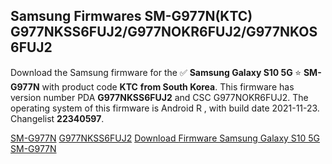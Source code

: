 <h2>Samsung Firmwares SM-G977N(KTC) G977NKSS6FUJ2/G977NOKR6FUJ2/G977NKOS6FUJ2</h2>
Download the Samsung firmware for the ✅ <strong>Samsung Galaxy S10 5G </strong> ⭐ <strong>SM-G977N</strong> with product code <strong>KTC</strong> <strong> from South Korea</strong>. This firmware has version number PDA <strong>G977NKSS6FUJ2</strong> and CSC G977NOKR6FUJ2. The operating system of this firmware is Android R , with build date 2021-11-23. Changelist <strong>22340597</strong>.


[SM-G977N](https://samfirm.shop/samsung/model/SM-G977N)
[G977NKSS6FUJ2](https://samfirm.shop/samsung/pda/G977NKSS6FUJ2)
[Download Firmware Samsung Galaxy S10 5G SM-G977N](https://samfirm.shop/samsung/firmware/476636)
